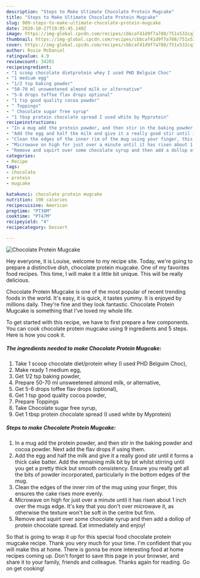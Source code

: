 ```yaml
---
description: "Steps to Make Ultimate Chocolate Protein Mugcake"
title: "Steps to Make Ultimate Chocolate Protein Mugcake"
slug: 989-steps-to-make-ultimate-chocolate-protein-mugcake
date: 2020-10-27T19:05:45.140Z
image: https://img-global.cpcdn.com/recipes/cbbcaf41d9f7a788/751x532cq70/chocolate-protein-mugcake-recipe-main-photo.jpg
thumbnail: https://img-global.cpcdn.com/recipes/cbbcaf41d9f7a788/751x532cq70/chocolate-protein-mugcake-recipe-main-photo.jpg
cover: https://img-global.cpcdn.com/recipes/cbbcaf41d9f7a788/751x532cq70/chocolate-protein-mugcake-recipe-main-photo.jpg
author: Rosie McDaniel
ratingvalue: 4.9
reviewcount: 34201
recipeingredient:
- "1 scoop chocolate dietprotein whey I used PHD Belguim Choc"
- "1 medium egg"
- "1/2 tsp baking powder"
- "50-70 ml unsweetened almond milk or alternative"
- "5-6 drops toffee flav drops optional"
- "1 tsp good quality cocoa powder"
- " Toppings"
- " Chocolate sugar free syrup"
- "1 tbsp protein chocolate spread I used white by Myprotein"
recipeinstructions:
- "In a mug add the protein powder, and then stir in the baking powder and cocoa powder. Next add the flav drops if using them."
- "Add the egg and half the milk and give it a really good stir until it forms a thick cake batter. Add the remaining milk bit by bit whilst stirring until you get a pretty thick but smooth consistency. Ensure you really get all the bits of powder incorporated, particularly in the bottom edges of the mug."
- "Clean the edges of the inner rim of the mug using your finger, this ensures the cake rises more evenly."
- "Microwave on high for just over a minute until it has risen about 1 inch over the mugs edge. It&#39;s key that you don&#39;t over microwave it, as otherwise the texture won&#39;t be soft in the centre but firm."
- "Remove and squirt over some chocolate syrup and then add a dollop of protein chocolate spread. Eat immediately and enjoy!"
categories:
- Recipe
tags:
- chocolate
- protein
- mugcake

katakunci: chocolate protein mugcake 
nutrition: 190 calories
recipecuisine: American
preptime: "PT38M"
cooktime: "PT47M"
recipeyield: "4"
recipecategory: Dessert

---
```



![Chocolate Protein Mugcake](https://img-global.cpcdn.com/recipes/cbbcaf41d9f7a788/751x532cq70/chocolate-protein-mugcake-recipe-main-photo.jpg)

Hey everyone, it is Louise, welcome to my recipe site. Today, we're going to prepare a distinctive dish, chocolate protein mugcake. One of my favorites food recipes. This time, I will make it a little bit unique. This will be really delicious.

Chocolate Protein Mugcake is one of the most popular of recent trending foods in the world. It's easy, it is quick, it tastes yummy. It is enjoyed by millions daily. They're fine and they look fantastic. Chocolate Protein Mugcake is something that I've loved my whole life.




To get started with this recipe, we have to first prepare a few components. You can cook chocolate protein mugcake using 9 ingredients and 5 steps. Here is how you cook it.

<!--inarticleads1-->

##### The ingredients needed to make Chocolate Protein Mugcake:

1. Take 1 scoop chocolate diet/protein whey (I used PHD Belguim Choc),
1. Make ready 1 medium egg,
1. Get 1/2 tsp baking powder,
1. Prepare 50-70 ml unsweetened almond milk, or alternative,
1. Get 5-6 drops toffee flav drops (optional),
1. Get 1 tsp good quality cocoa powder,
1. Prepare  Toppings
1. Take  Chocolate sugar free syrup,
1. Get 1 tbsp protein chocolate spread (I used white by Myprotein)




<!--inarticleads2-->

##### Steps to make Chocolate Protein Mugcake:

1. In a mug add the protein powder, and then stir in the baking powder and cocoa powder. Next add the flav drops if using them.
1. Add the egg and half the milk and give it a really good stir until it forms a thick cake batter. Add the remaining milk bit by bit whilst stirring until you get a pretty thick but smooth consistency. Ensure you really get all the bits of powder incorporated, particularly in the bottom edges of the mug.
1. Clean the edges of the inner rim of the mug using your finger, this ensures the cake rises more evenly.
1. Microwave on high for just over a minute until it has risen about 1 inch over the mugs edge. It&#39;s key that you don&#39;t over microwave it, as otherwise the texture won&#39;t be soft in the centre but firm.
1. Remove and squirt over some chocolate syrup and then add a dollop of protein chocolate spread. Eat immediately and enjoy!




So that is going to wrap it up for this special food chocolate protein mugcake recipe. Thank you very much for your time. I'm confident that you will make this at home. There is gonna be more interesting food at home recipes coming up. Don't forget to save this page in your browser, and share it to your family, friends and colleague. Thanks again for reading. Go on get cooking!
